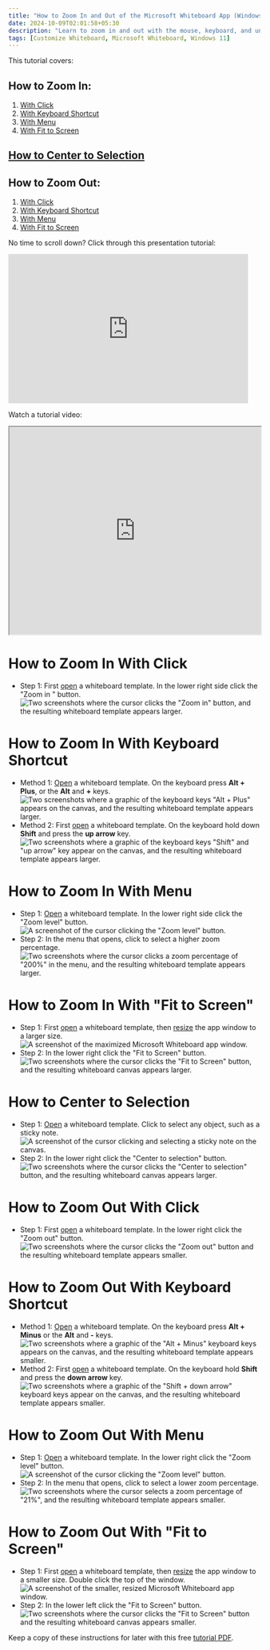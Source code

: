 ```yaml
---
title: "How to Zoom In and Out of the Microsoft Whiteboard App (Windows 11)"
date: 2024-10-09T02:01:58+05:30
description: "Learn to zoom in and out with the mouse, keyboard, and unique Microsoft Whiteboard functions."
tags: [Customize Whiteboard, Microsoft Whiteboard, Windows 11]
---
```

This tutorial covers:

## How to Zoom In:
1. [With Click](#1)
2. [With Keyboard Shortcut](#2)
3. [With Menu](#3)
4. [With Fit to Screen](#4)

## [How to Center to Selection](#5)

## How to Zoom Out:
1. [With Click](#8)
2. [With Keyboard Shortcut](#9)
3. [With Menu](#10)
4. [With Fit to Screen](#11)

<p>No time to scroll down? Click through this presentation tutorial:</p>
<iframe src="https://docs.google.com/presentation/d/e/2PACX-1vRk9XSk6yq0rfNLHWHGrA_QndIgkm14C7usJ80KJcJfxOZKkRSOZdwN4Z__3yZcPLMtlkWzGvIvZTxx/embed?start=false&loop=false&delayms=3000" frameborder="0" width="480" height="299" allowfullscreen="true" mozallowfullscreen="true" webkitallowfullscreen="true"></iframe>

<br />

Watch a tutorial video:
<iframe class="BLOG_video_class" allowfullscreen="" youtube-src-id="aUoGbOoYoWM" width="100%" height="416" src="https://www.youtube.com/embed/aUoGbOoYoWM"></iframe>

<br />

<h1 id="1">How to Zoom In With Click</h1>

* Step 1: First [open](https://qhtutorials.github.io/posts/how-to-open-microsoft-whiteboard/) a whiteboard template. In the lower right side click the "Zoom in " button. <div class="stepimage">![Two screenshots where the cursor clicks the "Zoom in" button, and the resulting whiteboard template appears larger.](blogzoominbutton.png "Click 'Zoom in' ")</div>

<h1 id="2">How to Zoom In With Keyboard Shortcut</h1>

* Method 1: [Open](https://qhtutorials.github.io/posts/how-to-open-microsoft-whiteboard/) a whiteboard template. On the keyboard press **Alt + Plus**, or the **Alt** and **+** keys. <div class="stepimage">![Two screenshots where a graphic of the keyboard keys "Alt + Plus" appears on the canvas, and the resulting whiteboard template appears larger.](blogaltplusplus.png "Press 'Alt + Plus' ")</div>
* Method 2: First [open](https://qhtutorials.github.io/posts/how-to-open-microsoft-whiteboard/) a whiteboard template. On the keyboard hold down **Shift** and press the **up arrow** key. <div class="stepimage">![Two screenshots where a graphic of the keyboard keys "Shift" and "up arrow" key appear on the canvas, and the resulting whiteboard template appears larger.](blogshiftup.png "Hold 'Shift' and press 'up arrow' ")</div>

<h1 id="3">How to Zoom In With Menu</h1>

* Step 1: [Open](https://qhtutorials.github.io/posts/how-to-open-microsoft-whiteboard/) a whiteboard template. In the lower right side click the "Zoom level" button. <div class="stepimage">![A screenshot of the cursor clicking the "Zoom level" button.](blogclickzoomlevel1.png "Click 'Zoom level' ")</div>
* Step 2: In the menu that opens, click to select a higher zoom percentage. <div class="stepimage">![Two screenshots where the cursor clicks a zoom percentage of "200%" in the menu, and the resulting whiteboard template appears larger.](blogzoomlevelhigher.png "Select a zoom percentage")</div>

<h1 id="4">How to Zoom In With "Fit to Screen"</h1>

* Step 1: First [open](https://qhtutorials.github.io/posts/how-to-open-microsoft-whiteboard/) a whiteboard template, then [resize](https://qhtutorials.github.io/posts/how-to-customize-microsoft-whiteboard/) the app window to a larger size. <div class="stepimage">![A screenshot of the maximized Microsoft Whiteboard app window.](blogfittoscreenbigger0.png "Maximize the whiteboard app window")</div>
* Step 2: In the lower right click the "Fit to Screen" button. <div class="stepimage">![Two screenshots where the cursor clicks the "Fit to Screen" button, and the resulting whiteboard canvas appears larger.](blogfittoscreenbigger.png "Click 'Fit to Screen' ")</div>

<h1 id="5">How to Center to Selection</h1>

* Step 1: [Open](https://qhtutorials.github.io/posts/how-to-open-microsoft-whiteboard/) a whiteboard template. Click to select any object, such as a sticky note. <div class="stepimage">![A screenshot of the cursor clicking and selecting a sticky note on the canvas.](blogcentertoselection1.png "Click to select an object")</div>
* Step 2: In the lower right click the "Center to selection" button. <div class="stepimage">![Two screenshots where the cursor clicks the "Center to selection" button, and the resulting whiteboard canvas appears larger.](blogcentertoselection2.png "Click 'Center to selection' ")</div>

<h1 id="6">How to Zoom Out With Click</h1>

* Step 1: First [open](https://qhtutorials.github.io/posts/how-to-open-microsoft-whiteboard) a whiteboard template. In the lower right click the "Zoom out" button. <div class="stepimage">![Two screenshots where the cursor clicks the "Zoom out" button and the resulting whiteboard template appears smaller.](blogzoomoutbutton.png "Click 'Zoom out' ")</div>

<h1 id="7">How to Zoom Out With Keyboard Shortcut</h1>

* Method 1: [Open](https://qhtutorials.github.io/posts/how-to-open-microsoft-whiteboard) a whiteboard template. On the keyboard press **Alt + Minus** or the **Alt** and **-** keys. <div class="stepimage">![Two screenshots where a graphic of the "Alt + Minus" keyboard keys appears on the canvas, and the resulting whiteboard template appears smaller.](blogaltminus.png "Press 'Alt + Minus' ")</div>
* Method 2: First [open](https://qhtutorials.github.io/posts/how-to-open-microsoft-whiteboard) a whiteboard template. On the keyboard hold **Shift** and press the **down arrow** key. <div class="stepimage">![Two screenshots where a graphic of the "Shift + down arrow" keyboard keys appear on the canvas, and the resulting whiteboard template appears smaller.](blogshiftdown.png "Hold 'Shift' and press 'down arrow' key")</div>

<h1 id="8">How to Zoom Out With Menu</h1>

* Step 1: [Open](https://qhtutorials.github.io/posts/how-to-open-microsoft-whiteboard) a whiteboard template. In the lower right click the "Zoom level" button. <div class="stepimage">![A screenshot of the cursor clicking the "Zoom level" button.](blogzoomlevellower.png "Click 'Zoom level' ")</div>
* Step 2: In the menu that opens, click to select a lower zoom percentage. <div class="stepimage">![Two screenshots where the cursor selects a zoom percentage of "21%", and the resulting whiteboard template appears smaller.](blogzoomlevellower2.png "Select a zoom percentage")</div>

<h1 id="9">How to Zoom Out With "Fit to Screen"</h1>

* Step 1: First [open](https://qhtutorials.github.io/posts/how-to-open-microsoft-whiteboard) a whiteboard template, then [resize](https://qhtutorials.github.io/posts/how-to-customize-microsoft-whiteboard/) the app window to a smaller size. Double click the top of the window. <div class="stepimage">![A screenshot of the smaller, resized Microsoft Whiteboard app window.](blogfittoscreensmaller0.png "Resize the whiteboard app window")</div>
* Step 2: In the lower left click the "Fit to Screen" button. <div class="stepimage">![Two screenshots where the cursor clicks the "Fit to Screen" button and the resulting whiteboard canvas appears smaller.](blogfittoscreensmaller.png "Click 'Fit to Screen' ")</div>

Keep a copy of these instructions for later with this free [tutorial PDF](https://drive.google.com/file/d/14zb-6e0SF5tQil4v0Fk6UZhchipkrZpp/view?usp=sharing).

<br />





